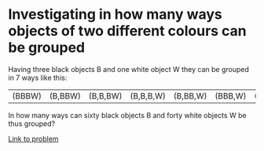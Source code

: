 # Investigating in how many ways objects of two different colours can be grouped

<p>Having three black objects B and one white object W they can be grouped in 7 ways like this:</p>
<table cellpadding="10" align="center"><tr><td>(BBBW)</td><td>(B,BBW)</td><td>(B,B,BW)</td><td>(B,B,B,W)</td>
<td>(B,BB,W)</td><td>(BBB,W)</td><td>(BB,BW)</td>
</tr></table><p>In how many ways can sixty black objects B and forty white objects W be  thus grouped?</p>

[Link to problem](https://projecteuler.net/problem=181)
